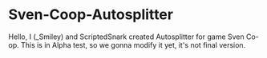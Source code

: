 # Sven-Coop-Autosplitter

Hello, I (_Smiley) and ScriptedSnark created Autosplitter for game Sven Co-op. This is in Alpha test, so we gonna modify it yet, it's not final version.
